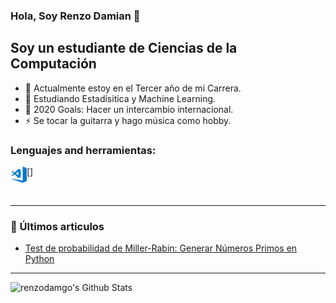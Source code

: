 ### Hola, Soy Renzo Damian  👋

## Soy un estudiante de Ciencias de la Computación
- 🔭 Actualmente estoy en el Tercer año de mi Carrera.
- 🌱 Estudiando Estadísitica y Machine Learning.
- 🥅 2020 Goals: Hacer un intercambio internacional.
- ⚡ Se tocar la guitarra y hago música como hobby.


### Lenguajes and herramientas:

[<img align="left" alt="Visual Studio Code" width="26px" src="https://raw.githubusercontent.com/github/explore/80688e429a7d4ef2fca1e82350fe8e3517d3494d/topics/visual-studio-code/visual-studio-code.png" />]


<br />


---

### 📕 Últimos articulos
<!-- BLOG-POST-LIST:START -->
- [Test de probabilidad de Miller-Rabin: Generar Números Primos en Python](https://renzodamgo.github.io/posts/primos/primos/)

<!-- BLOG-POST-LIST:END -->

---

<img align="left" alt="renzodamgo's Github Stats" src="https://github-readme-stats.vercel.app/api?username=renzodamgo&show_icons=true&hide_border=true" />

